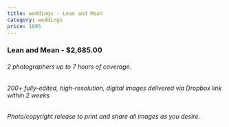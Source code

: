 ```yaml
---
title: weddings - Lean and Mean
category: weddings
price: 1895
---
```

### Lean and Mean - $2,685.00

###### 2 photographers up to 7 hours of coverage.

###### 200+ fully-edited, high-resolution, digital images delivered via Dropbox link within 2 weeks.

###### Photo/copyright release to print and share all images as you desire.